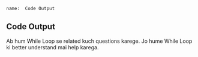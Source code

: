 ```ngMeta
name:  Code Output

```
## Code Output

Ab hum While Loop se related kuch questions karege. Jo hume While Loop ki better understand mai help karega.